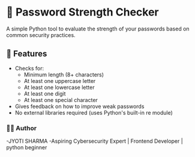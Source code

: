 # 🔐 Password Strength Checker

A simple Python tool to evaluate the strength of your passwords based on common security practices.

## 📌 Features
- Checks for:
  - Minimum length (8+ characters)
  - At least one uppercase letter
  - At least one lowercase letter
  - At least one digit
  - At least one special character
- Gives feedback on how to improve weak passwords
- No external libraries required (uses Python's built-in re module)


### 👨‍💻 Author
-JYOTI SHARMA
-Aspiring Cybersecurity Expert | Frontend Developer | python beginner

